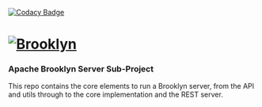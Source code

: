 
[![Codacy Badge](https://api.codacy.com/project/badge/Grade/e62c6b9f71fc4bd8894a4ec5fe053820)](https://www.codacy.com/app/andreaturli/brooklyn-server?utm_source=github.com&utm_medium=referral&utm_content=andreaturli/brooklyn-server&utm_campaign=badger)
# [![**Brooklyn**](https://brooklyn.apache.org/style/img/apache-brooklyn-logo-244px-wide.png)](http://brooklyn.apache.org/)

### Apache Brooklyn Server Sub-Project

This repo contains the core elements to run a Brooklyn server,
from the API and utils through to the core implementation and the REST server.
